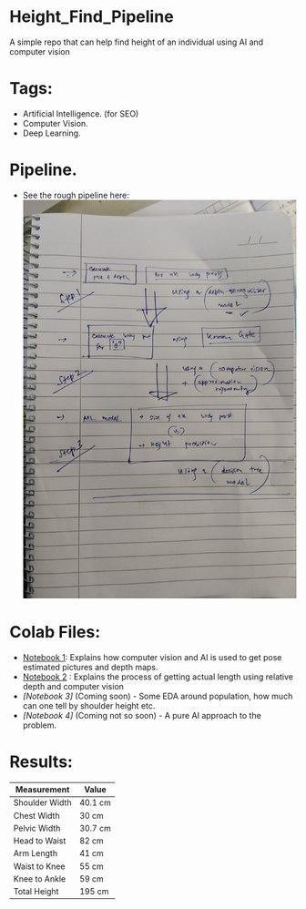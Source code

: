 # Height_Find_Pipeline
A simple repo that can help find height of an individual using AI and computer vision

# Tags:
- Artificial Intelligence. (for SEO)
- Computer Vision.
- Deep Learning.

# Pipeline.

- See the rough pipeline here:
<img src="process_0.jpg" height="700" width="500"></img>


# Colab Files:
- [Notebook 1](https://colab.research.google.com/drive/1iKZ7yzhz7DaOt9nBeC7zybWAbmfOXZmN): Explains how computer vision and AI is used to get pose estimated pictures and depth maps.
- [Notebook 2](https://colab.research.google.com/drive/1l5jeDQ8k2RgfJWENFBIBnECZ89dyX78w?usp=sharing) : Explains the process of getting actual length using relative depth and computer vision
- _[Notebook 3]_ (Coming soon) - Some EDA around population, how much can one tell by shoulder height etc.
- _[Notebook 4]_ (Coming not so soon) - A pure AI approach to the problem.

# Results:

| Measurement       | Value  |
|-------------------|--------|
| Shoulder Width    | 40.1 cm|
| Chest Width       | 30 cm  |
| Pelvic Width      | 30.7 cm|
| Head to Waist     | 82 cm  |
| Arm Length        | 41 cm  |
| Waist to Knee     | 55 cm  |
| Knee to Ankle     | 59 cm  |
| Total Height      | 195 cm |

